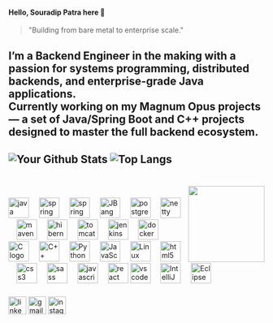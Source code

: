 <h4 align="left">
  Hello, Souradip Patra here 👋 </h4>

> "Building from bare metal to enterprise scale."  

I’m a **Backend Engineer in the making** with a passion for **systems programming**, **distributed backends**, and **enterprise-grade Java applications**.  
Currently working on my **Magnum Opus projects** — a set of Java/Spring Boot and C++ projects designed to master the full backend ecosystem. 
---
![Your Github Stats](https://github-readme-stats.vercel.app/api?username=SouradipPatra7904&show_icons=true&rank_icon=github&theme=midnight-purple&card_width=280&hide_border=true&show_icons=true)
![Top Langs](https://github-readme-stats.vercel.app/api/top-langs/?username=SouradipPatra7904&layout=compact&theme=radical&title_color=ffffff&text_color=ffffff&icon_color=midnight-purple&bg_color=000000&hide_border=true&show_icons=true)
---
###
<br/>
<img align="right" height="150" src="https://media.giphy.com/media/v1.Y2lkPWVjZjA1ZTQ3cmU1aTI2c214eXpicG1icXY3cWNnem1ob2ZxdjZkd2FjMmhxMHFyNyZlcD12MV9naWZzX3NlYXJjaCZjdD1n/boYxZ1fa72kcgr70sN/giphy.gif"  />

###
<div align="left">
  <!-- Core Java & Spring -->
  <img src="https://cdn.jsdelivr.net/gh/devicons/devicon/icons/java/java-original.svg" height="40" alt="java logo" />
  <img width="12" />
  <img src="https://cdn.jsdelivr.net/gh/devicons/devicon/icons/spring/spring-original.svg" height="40" alt="spring logo" />
  <img width="12" />
  <img src="https://cdn.jsdelivr.net/gh/devicons/devicon/icons/spring/spring-original-wordmark.svg" height="40" alt="spring boot logo" />
  <img width="12" />
  <img src="https://www.jbang.dev/assets/images/icon.png" height="40" alt="JBang logo" />
  <img width="12" />

  <!-- Databases & Networking -->
  <img src="https://cdn.jsdelivr.net/gh/devicons/devicon/icons/postgresql/postgresql-original.svg" height="40" alt="postgresql logo" />
  <img width="12" />
  <img src="https://avatars.githubusercontent.com/u/473791?s=200&v=4" height="40" alt="netty logo" />
  <img width="12" />

  <!-- Build Tools & ORM -->
  <img src="https://cdn.jsdelivr.net/gh/devicons/devicon/icons/maven/maven-original.svg" height="40" alt="maven logo" />
  <img width="12" />
  <img src="https://cdn.jsdelivr.net/gh/devicons/devicon/icons/hibernate/hibernate-original.svg" height="40" alt="hibernate logo" />
  <img width="12" />

  <!-- Servers & DevOps -->
  <img src="https://cdn.jsdelivr.net/gh/devicons/devicon/icons/tomcat/tomcat-original.svg" height="40" alt="tomcat logo" />
  <img width="12" />
  <img src="https://cdn.jsdelivr.net/gh/devicons/devicon/icons/jenkins/jenkins-original.svg" height="40" alt="jenkins logo" />
  <img width="12" />
  <img src="https://cdn.jsdelivr.net/gh/devicons/devicon/icons/docker/docker-original.svg" height="40" alt="docker logo" />
  <img width="12" />

  <!-- Systems & Core Languages -->
  <!-- Core Languages -->
  <img src="https://cdn.jsdelivr.net/gh/devicons/devicon/icons/c/c-original.svg" height="40" alt="C logo" />
  <img width="12" />
  <img src="https://cdn.jsdelivr.net/gh/devicons/devicon/icons/cplusplus/cplusplus-original.svg" height="40" alt="C++ logo" />
  <img width="12" />
  <img src="https://cdn.jsdelivr.net/gh/devicons/devicon/icons/python/python-original.svg" height="40" alt="Python logo" />
  <img width="12" />
  <img src="https://cdn.jsdelivr.net/gh/devicons/devicon/icons/javascript/javascript-original.svg" height="40" alt="JavaScript logo" />
  <img width="12" />
  <img src="https://cdn.jsdelivr.net/gh/devicons/devicon/icons/linux/linux-original.svg" height="40" alt="Linux logo" />
  <img width="12" />

  <!-- Web & Frontend -->
  <img src="https://cdn.jsdelivr.net/gh/devicons/devicon/icons/html5/html5-original.svg" height="40" alt="html5 logo" />
  <img width="12" />
  <img src="https://cdn.jsdelivr.net/gh/devicons/devicon/icons/css3/css3-original.svg" height="40" alt="css3 logo" />
  <img width="12" />
  <img src="https://cdn.jsdelivr.net/gh/devicons/devicon/icons/sass/sass-original.svg" height="40" alt="sass logo" />
  <img width="12" />
  <img src="https://cdn.jsdelivr.net/gh/devicons/devicon/icons/javascript/javascript-original.svg" height="40" alt="javascript logo" />
  <img width="12" />
  <img src="https://cdn.jsdelivr.net/gh/devicons/devicon/icons/react/react-original.svg" height="40" alt="react logo" />

  <img src="https://cdn.jsdelivr.net/gh/devicons/devicon/icons/vscode/vscode-original.svg" height="40" alt="vscode logo" />
  <img width="12" />
  <img src="https://cdn.jsdelivr.net/gh/devicons/devicon/icons/intellij/intellij-original.svg" height="40" alt="IntelliJ IDEA logo" />
  <img width="12" />
  <img src="https://cdn.jsdelivr.net/gh/devicons/devicon/icons/eclipse/eclipse-original.svg" height="40" alt="Eclipse / Spring Tool Suite logo" />
  <img width="12" />

</div>


###

###

<div align="left">
  
  <a href="https://www.linkedin.com/in/your-link/](https://www.linkedin.com/in/souradip-patra-31574a253/"><img src="https://img.shields.io/static/v1?message=LinkedIn&logo=linkedin&label=&color=0077B5&logoColor=white&labelColor=&style=for-the-badge" height="35" alt="linkedin logo"/></a>
  <a href="mailto:souradip.patra.2004@gmail.com"><img src="https://img.shields.io/static/v1?message=Gmail&logo=gmail&label=&color=D14836&logoColor=white&labelColor=&style=for-the-badge" height="35" alt="gmail logo"/></a>
  <a href="https://www.instagram.com/iblamepatro/"><img src="https://img.shields.io/static/v1?message=Instagram&logo=instagram&label=&color=E4405F&logoColor=white&labelColor=&style=for-the-badge" height="35" alt="instagram logo" /> </a>
</div>
